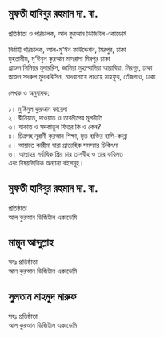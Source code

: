 
## মুফতী হাবিবুর রহমান দা. বা.
প্রতিষ্ঠাতা ও পরিচালক, আল কুরআন ডিজিটাল একাডেমি 

নির্বাহী পরিচালক, আল-মু‘ঈন ফাউন্ডেশন, মিরপুর, ঢাকা <br/>
মুহতামীম, মু‘ঈনুল কুরআন মাদরাসা মিরপুর ঢাকা <br/>
প্রাক্তন সিনিয়র মুদাররিস, জামিয়া মুহাম্মাদিয়া আরাবিয়া, মিরপুর, ঢাকা <br/>
প্রাক্তন সদরুল মুদাররিসিন, মাদরাসায়ে লাওহে মাহফুয, তেঁজগাও, ঢাকা <br/>

লেখক ও অনুবাদক:

১। মু‘ঈনুল কুরআন কায়েদা <br/>
২। দ্বীনিয়াত, দাওয়াত ও তাবলীগের মূলনীতি <br/>
৩। যাকাত ও সদকাতুল ফিতর কি ও কেন? <br/>
৪। চিত্রসহ নূরানী কুরআন শিক্ষা, মৃত ব্যক্তির হাসি-কান্না <br/>
৫। আয়াতে কারীমা দ্বারা প্রাত্যহিক সমস্যার চিকিৎসা <br/>
৬। আল্লাহর সর্বাধিক প্রিয় চার তাসবীহ ও তার ফযিলত <br/>
এবং বিষয়ভিত্তিক অন্যান্য বইসমূহ।


## মুফতী হাবিবুর রহমান দা. বা.
প্রতিষ্ঠাতা <br/>
আল কুরআন ডিজিটাল একাডেমি

## মামুন আব্দুল্লাহ
সহঃ প্রতিষ্ঠাতা <br/>
আল কুরআন ডিজিটাল একাডেমি

## সুলতান মাহমুদ মারুফ
সহঃ প্রতিষ্ঠাতা<br/>
আল কুরআন ডিজিটাল একাডেমি
